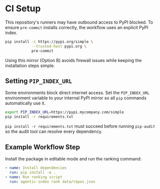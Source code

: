 # CI Setup

This repository's runners may have outbound access to PyPI blocked. To ensure `pre-commit` installs correctly, the workflow uses an explicit PyPI index.

```bash
pip install -i https://pypi.org/simple \
            --trusted-host pypi.org \
            pre-commit
```

Using this mirror (Option B) avoids firewall issues while keeping the installation steps simple.

## Setting `PIP_INDEX_URL`

Some environments block direct internet access. Set the `PIP_INDEX_URL` environment
variable to your internal PyPI mirror so all `pip` commands automatically use it.

```bash
export PIP_INDEX_URL=https://pypi.mycompany.com/simple
pip install -r requirements.txt
```

`pip install -r requirements.txt` must succeed before running `pip-audit` so the
audit tool can resolve every dependency.

## Example Workflow Step

Install the package in editable mode and run the ranking command:

```yaml
- name: Install dependencies
  run: pip install -e .
- name: Run ranking script
  run: agentic-index rank data/repos.json
```
